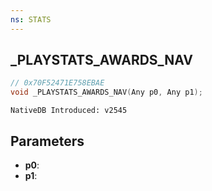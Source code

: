```yaml
---
ns: STATS 
---
```


## _PLAYSTATS_AWARDS_NAV

```c
// 0x70F52471E758EBAE 
void _PLAYSTATS_AWARDS_NAV(Any p0, Any p1);
```

```
NativeDB Introduced: v2545
```

## Parameters
* **p0**:
* **p1**:
